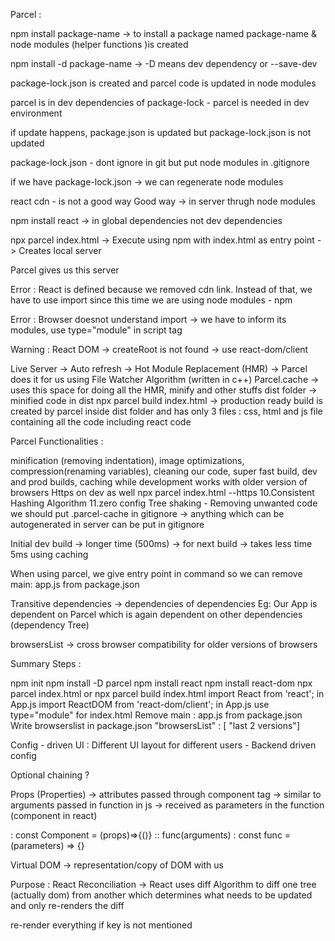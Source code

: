 
Parcel :

npm install package-name -> to install a package named package-name  & node modules (helper functions )is created 

npm install -d package-name -> -D means dev dependency or --save-dev

package-lock.json is created and parcel code is updated in node modules

parcel is in dev dependencies of package-lock - parcel is needed in dev environment

if update happens, package.json is updated but package-lock.json is not updated

package-lock.json - dont ignore in git but put node modules in .gitignore

if we have package-lock.json -> we can regenerate node modules

react cdn - is not a good way Good way -> in server thrugh node modules

npm install react -> in global dependencies not dev dependencies

npx parcel index.html -> Execute using npm with index.html as entry point -> Creates local server

Parcel gives us this server

Error : React is defined because we removed cdn link. Instead of that, we have to use import since this time we are using node modules - npm

Error : Browser doesnot understand import -> we have to inform its modules, use type="module" in script tag

Warning : React DOM -> createRoot is not found -> use react-dom/client

Live Server -> Auto refresh -> Hot Module Replacement (HMR) -> Parcel does it for us using File Watcher Algorithm (written in c++) Parcel.cache -> uses this space for doing all the HMR, minify and other stuffs dist folder -> minified code in dist npx parcel build index.html -> production ready build is created by parcel inside dist folder and has only 3 files : css, html and js file containing all the code including react code

Parcel Functionalities :

minification (removing indentation),
image optimizations,
compression(renaming variables),
cleaning our code,
super fast build,
dev and prod builds,
caching while development
works with older version of browsers
Https on dev as well npx parcel index.html --https 10.Consistent Hashing Algorithm 11.zero config
Tree shaking - Removing unwanted code
we should put .parcel-cache in gitignore -> anything which can be autogenerated in server can be put in gitignore

Initial dev build -> longer time (500ms) -> for next build -> takes less time 5ms using caching

When using parcel, we give entry point in command so we can remove main: app.js from package.json

Transitive dependencies -> dependencies of dependencies Eg: Our App is dependent on Parcel which is again dependent on other dependencies (dependency Tree)

browsersList -> cross browser compatibility for older versions of browsers

Summary Steps :

npm init
npm install -D parcel
npm install react
npm install react-dom
npx parcel index.html or npx parcel build index.html
import React from 'react'; in App.js
import ReactDOM from 'react-dom/client'; in App.js
use type="module" for index.html
Remove main : app.js from package.json
Write browserslist in package.json
"browsersList" : [ "last 2 versions"]

Config - driven UI : Different UI layout for different users - Backend driven config

Optional chaining ?

Props (Properties) -> attributes passed through component tag -> similar to arguments passed in function in js -> received as parameters in the function (component in react)

: const Component = (props)=>{()} :: func(arguments) : const func = (parameters) => {}

Virtual DOM -> representation/copy of DOM with us

Purpose : React Reconciliation -> React uses diff Algorithm to diff one tree (actually dom) from another which determines what needs to be updated and only re-renders the diff

re-render everything if key is not mentioned
